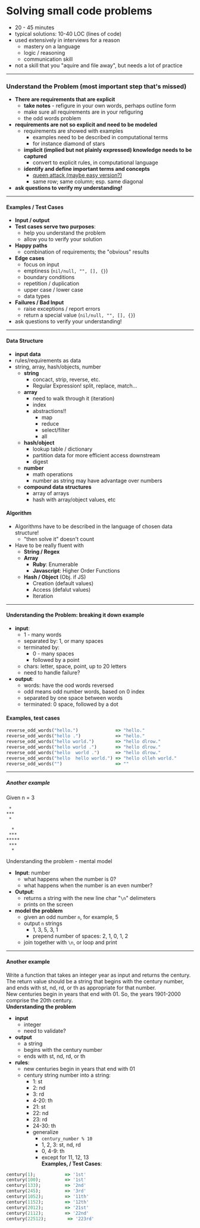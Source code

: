 # Solving small code problems  
* 20 - 45 minutes
* typical solutions: 10-40 LOC (lines of code)
* used extensively in interviews for a reason
  * mastery on a language
  * logic / reasoning
  * communication skill
* not a skill that you "aquire and file away", but needs a lot of practice

------------------  

### Understand the Problem (most important step that's missed)
* __There are requirements that are explicit__
  * __take notes__ - refigure in your own words, perhaps outline form
  * make sure all requirements are in your refiguring 
  * the odd words problem
* __requirements are not so explicit and need to be modeled__
  * requirements are showed with examples
    * examples need to be described in computational terms
    * for instance diamond of stars
  * __implicit (implied but not plainly expressed) knowledge needs to be captured__
    * convert to explicit rules, in computational language
  * __identify and define important terms and concepts__
    * [queen attack (maybe easy version?)](https://launchschool.com/exercises/81d3afa6)
    * same row; same column; esp. same diagonal
* __ask questions to verify my understanding!__  
 
------------------------------------------  
#### Examples / Test Cases  
* __Input / output__
* __Test cases serve two purposes__:
  * help you understand the problem
  * allow you to verify your solution
* __Happy paths__
  * combination of requirements; the "obvious" results
* __Edge cases__
  * focus on input
  * emptiness (`nil/null, "", [], {}`)
  * boundary conditions 
  * repetition / duplication
  * upper case / lower case
  * data types
* __Failures / Bad Input__
  * raise exceptions / report errors
  * return a special value (`nil/null, "", [], {}`)
* ask questions to verify your understanding!  

-----------------------------  
#### Data Structure
* __input data__
* rules/requirements as data
* string, array, hash/objects, number
  * __string__
    * concact, strip, reverse, etc.
    * Regular Expression! split, replace, match…
  * __array__
    * need to walk through it (iteration)
    * index
    * abstractions!!
      * map
      * reduce
      * select/filter
      * all
  * __hash/object__
    * lookup table / dictionary
    * partition data for more efficient access downstream
    * digest
  * __number__
    * math operations
    * number as string may have advantage over numbers
  * __compound data structures__
    * array of arrays
    * hash with array/object values, etc  

#### Algorithm
* Algorithms have to be described in the language of chosen data structure!
  * "then solve it" doesn't count
* Have to be really fluent with
  * __String / Regex__
  * __Array__
    * __Ruby__: Enumerable
    * __Javascript__: Higher Order Functions
  * __Hash / Object__ (Obj. if JS)
    * Creation (default values)
    * Access (defalut values)
    * Iteration

-----------------------------  
#### Understanding the Problem: breaking it down example
* __input__:
  * 1 - many words
  * separated by: 1, or many spaces
  * terminated by:
    * 0 - many spaces
    * followed by a point
  * chars: letter, space, point, up to 20 letters
  * need to handle failure?
* __output__:
  * words: have the ood words reversed
  * odd means odd number words, based on 0 index
  * separated by one space between words
  * terminated: 0 space, followed by a dot

#### Examples, test cases
```ruby
reverse_odd_words("hello.")              => "hello."
reverse_odd_words("hello .")             => "hello."
reverse_odd_words("hello world.")        => "hello dlrow."
reverse_odd_words("hello world .")       => "hello dlrow."
reverse_odd_words("hello  world .")      => "hello dlrow."
reverse_odd_words("hello  hello world.") => "hello olleh world."
reverse_odd_words("")                    => ""
```  
----------------------------
##### Another example

Given n = 3

```
 *
***
 *

  *
 ***
*****
 ***
  *
```
Understanding the problem - mental model
* __Input__: number
  * what happens when the number is 0?
  * what happens when the number is an even number?
* __Output__: 
  * returns a string with the new line char "`\n`" delimeters
  * prints on the screen
* __model the problem__
  * given an odd number `n`, for example, 5
  * output `n` strings
    * 1, 3, 5, 3, 1
    * prepend number of spaces: 2, 1, 0, 1, 2
  * join together with `\n`, or loop and print  

----------------------------
#### Another example
Write a function that takes an integer year as input and returns the century. The return value should be a string that begins with the century number, and ends with st, nd, rd, or th as appropriate for that number.  
New centuries begin in years that end with 01. So, the years 1901-2000 comprise the 20th century.  
__Understanding the problem__
* __input__
  * integer
  * need to validate?
* __output__
  * a string
  * begins with the century number
  * ends with st, nd, rd, or th
* __rules__:
  * new centuries begin in years that end with 01
  * century string number into a string:
    * 1: st
    * 2: nd
    * 3: rd
    * 4-20: th
    * 21: st
    * 22: nd
    * 23: rd
    * 24-30: th
    * generalize
      * `century_number % 10`
      * 1, 2, 3: st, nd, rd
      * 0, 4-9: th
      * except for 11, 12, 13  
__Examples, / Test Cases__:
```ruby
century(1);           => '1st'
century(100);         => '1st'
century(133);         => '2nd'
century(245);         => '3rd'
century(1052);        => '11th'
century(1152);        => '12th'
century(2012);        => '21st'
century(2112);        => '22nd'
century(22512);        => '223rd'
```